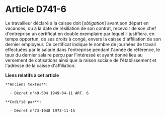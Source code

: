 # Article D741-6

Le travailleur déclaré à la caisse doit [*obligation*] avant son départ en vacances, ou à la date de résiliation de son
contrat, recevoir de son chef d'entreprise un certificat en double exemplaire par lequel il justifiera, en temps opportun, de
ses droits à congé, envers la caisse d'affiliation de son dernier employeur. Ce certificat indique le nombre de journées de
travail effectuées par le salarié dans l'entreprise pendant l'année de référence, le taux du dernier salaire perçu par
l'intéressé et ayant donné lieu au versement de cotisations ainsi que la raison sociale de l'établissement et l'adresse de la
caisse d'affiliation.

**Liens relatifs à cet article**

	**Anciens textes**:

	  - Décret n°49-504 1949-04-11 ART. 6

	**Codifié par**:

	  - Décret n°73-1048 1973-11-15
